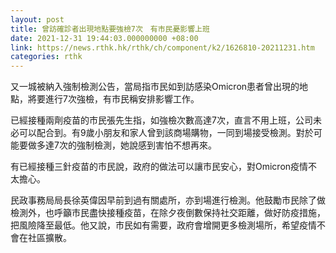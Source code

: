```yaml
---
layout: post
title: 曾訪確診者出現地點要強檢7次　有市民憂影響上班　
date: 2021-12-31 19:44:03.000000000 +08:00
link: https://news.rthk.hk/rthk/ch/component/k2/1626810-20211231.htm
categories: rthk
---
```


又一城被納入強制檢測公告，當局指市民如到訪感染Omicron患者曾出現的地點，將要進行7次強檢，有市民稱安排影響工作。 

已經接種兩劑疫苗的市民張先生指，如強檢次數高達7次，直言不用上班，公司未必可以配合到。有9歲小朋友和家人曾到該商場購物，一同到場接受檢測。對於可能要做多達7次的強制檢測，她說感到害怕不想再來。

有已經接種三針疫苗的市民說，政府的做法可以讓市民安心，對Omicron疫情不太擔心。

民政事務局局長徐英偉因早前到過有關處所，亦到場進行檢測。他鼓勵市民除了做檢測外，也呼籲市民盡快接種疫苗，在除夕夜倒數保持社交距離，做好防疫措施，把風險降至最低。他又說，市民如有需要，政府會增開更多檢測場所，希望疫情不會在社區擴散。
